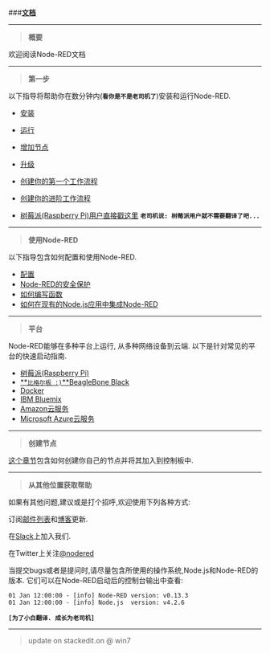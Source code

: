 
###[**文档**](http://nodered.org/docs/)

-----
> **概要**

欢迎阅读Node-RED文档


-----
> **第一步**

以下指导将帮助你在数分钟内(**`看你是不是老司机了`**)安装和运行Node-RED.

 - [安装](https://github.com/bluefalconjun/NodeRED.Documentation/blob/master/getstarted.installation.md)
 - [运行](https://github.com/bluefalconjun/NodeRED.Documentation/blob/master/getstarted.running.md)
 - [增加节点](https://github.com/bluefalconjun/NodeRED.Documentation/blob/master/getstarted.addingnodes.md)
 - [升级](https://github.com/bluefalconjun/NodeRED.Documentation/blob/master/getstarted.upgrading.md)
 - [创建你的第一个工作流程](https://github.com/bluefalconjun/NodeRED.Documentation/blob/master/getstarted.firstflow.md)
 - [创建你的进阶工作流程](https://github.com/bluefalconjun/NodeRED.Documentation/blob/master/getstarted.secflow.md)

 - [树莓派(Raspberry Pi)用户直接戳这里](http://nodered.org/docs/hardware/raspberrypi)
 **`老司机说: 树莓派用户就不需要翻译了吧...`**

-----
> **使用Node-RED**

以下指导包含如何配置和使用Node-RED.

 - [配置](test)
 - [Node-RED的安全保护](test)
 - [如何编写函数](test)
 - [如何在现有的Node.js应用中集成Node-RED](test)

-----
> **平台**

Node-RED能够在多种平台上运行, 从多种网络设备到云端. 以下是针对常见的平台的快速启动指南.

 - [树莓派(Raspberry Pi)](test)
 - [**`比格尔板 :)`**BeagleBone Black](test)
 - [Docker](test)
 - [IBM Bluemix](test)
 - [Amazon云服务](test)
 - [Microsoft Azure云服务](tset)

-----
> **创建节点**

[这个章节](test)包含如何创建你自己的节点并将其加入到控制板中.

-----
> **从其他位置获取帮助**

如果有其他问题,建议或是打个招呼,欢迎使用下列各种方式:

订阅[邮件列表](https://groups.google.com/forum/#!forum/node-red)和[博客](http://blog.nodered.org/)更新.

在[Slack](http://nodered.org/slack/)上加入我们.

在Twitter上关注[@nodered](http://twitter.com/nodered)


当提交bugs或者是提问时,请尽量包含所使用的操作系统,Node.js和Node-RED的版本. 它们可以在Node-RED启动后的控制台输出中查看:

    01 Jan 12:00:00 - [info] Node-RED version: v0.13.3
    01 Jan 12:00:00 - [info] Node.js  version: v4.2.6

**`[为了小白翻译. 成长为老司机]`**

-----

> update on stackedit.on @ win7

